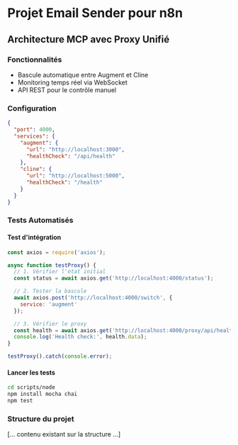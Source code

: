 # Projet Email Sender pour n8n

## Architecture MCP avec Proxy Unifié

### Fonctionnalités
- Bascule automatique entre Augment et Cline
- Monitoring temps réel via WebSocket
- API REST pour le contrôle manuel

### Configuration
```json
{
  "port": 4000,
  "services": {
    "augment": {
      "url": "http://localhost:3000",
      "healthCheck": "/api/health"
    },
    "cline": {
      "url": "http://localhost:5000",
      "healthCheck": "/health"
    }
  }
}
```

### Tests Automatisés

#### Test d'intégration
```javascript
const axios = require('axios');

async function testProxy() {
  // 1. Vérifier l'état initial
  const status = await axios.get('http://localhost:4000/status');

  // 2. Tester la bascule
  await axios.post('http://localhost:4000/switch', {
    service: 'augment'
  });

  // 3. Vérifier le proxy
  const health = await axios.get('http://localhost:4000/proxy/api/health');
  console.log('Health check:', health.data);
}

testProxy().catch(console.error);
```

#### Lancer les tests
```bash
cd scripts/node
npm install mocha chai
npm test
```

### Structure du projet
[... contenu existant sur la structure ...]
